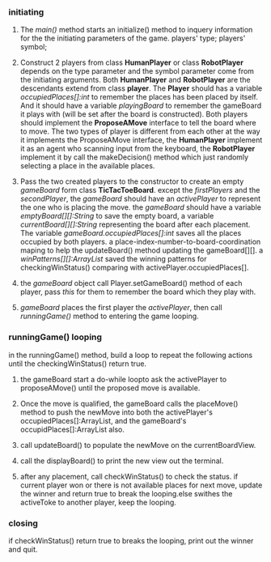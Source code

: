 ### initiating

1. The *main()* method starts an initialize() method to inquery information for the the initiating parameters of the game. 
        players' type;
        players' symbol;

2. Construct 2 players from class **HumanPlayer** or class **RobotPlayer** depends on the type parameter and the symbol parameter come from the initiating arguments. Both **HumanPlayer** and **RobotPlayer** are the descendants extend from class **player**. The **Player** should has a variable *occupiedPlaces[]:int* to remember the places has been placed by itself. And it should have a variable *playingBoard* to remember the gameBoard it plays with (will be set after the board is constructed). Both players should implement the **ProposeAMove** interface to tell the board where to move. The two types of player is different from each other at the way it implements the ProposeAMove interface, the **HumanPlayer** implement it as an agent who scanning input from the keyboard, the **RobotPlayer** implement it by call the makeDecision() method which just randomly selecting a place in the available places.
   
3. Pass the two created players to the constructor to create an empty *gameBoard* form class **TicTacToeBoard**. except the *firstPlayers* and the *secondPlayer*, the *gameBoard* should have an *activePlayer* to represent the one who is placing the move. the *gameBoard* should have a variable *emptyBoard[][]:String* to save the empty board, a variable *currentBoard[][]:String* representing the board after each placement. The variable *gameBoard.occupiedPlaces[]:int* saves all the places occupied by both players. a place-index-number-to-board-coordination maping to help the updateBoard() method updating the gameBoard[][]. a *winPatterns[][]:ArrayList<Integer>* saved the winning patterns for checkingWinStatus() comparing with activePlayer.occupiedPlaces[].
   
4. the *gameBoard* object call Player.setGameBoard() method of each player, pass *this* for them to remember the board which they play with. 
   
5. *gameBoard* places the first player the *activePlayer*, then call *runningGame()* method to entering the game looping.

### runningGame() looping

in the runningGame() method, build a loop to repeat the following actions until the checkingWinStatus() return true.

1. the gameBoard start a do-while loopto ask the activePlayer to proposeAMove() until the proposed move is available.
   
2. Once the move is qualified, the gameBoard calls the placeMove() method to push the newMove into both the activePlayer's occupiedPlaces[]:ArrayList<Integer>, and the gameBoard's occupidPlaces[]:ArrayList<Integer> also.

3. call updateBoard() to populate the newMove on the currentBoardView. 

4. call the displayBoard() to print the new view out the terminal.

5. after any placement, call checkWinStatus() to check the status. if current player won or there is not available places for next move, update the winner and return true to break the looping.else swithes the activeToke to another player, keep the looping.


### closing
if checkWinStatus() return true to breaks the looping, print out the winner and quit. 

